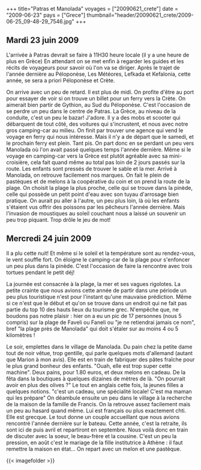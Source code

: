 +++
title="Patras et Manolada"
voyages = ["20090621_crete"]
date = "2009-06-23"
pays = ["Grece"]
thumbnail="header/20090621_crete/2009-06-25_09-48-29_7546.jpg"
+++

## Mardi 23 juin 2009

L'arrivée à Patras devrait se faire à 11H30 heure locale (il y a une heure de plus en Grèce)
En attendant on se met enfin à regarder les guides et les récits de voyageurs pour savoir où l'on va se diriger. Après le trajet de l'année dernière au Péloponèse, Les Météores, Lefkada et Kefalonia, cette année, se sera a priori Péloponèse et Crète.

On arrive avec un peu de retard. Il est plus de midi. On profite d'être au port pour essayer de voir si on trouve un billet pour un ferry vers la Crète. On aimerait bien partir de Gythion, au Sud du Péloponèse. C'est l'occasion de se perdre un peu dans le centre de Patras.
La Grèce, au niveau de la conduite, c'est un peu le bazar! J'adore. Il y a des mobs et scooter qui débarquent de tout côté, des voitures qui s'incrustent, et nous avec notre gros camping-car au milieu. On finit par trouver une agence qui vend le voyage en ferry qui nous intéresse. Mais il n'y a de départ que le samedi, et le prochain ferry est plein. Tant pis. On part donc en se perdant un peu vers Manolada où l'on avait passé quelques temps l'année dernière. Même si le voyage en camping-car vers la Grèce est plutôt agréable avec sa mini-croisière, cela fait quand même au total pas loin de 2 jours passés sur la route. Les enfants sont pressés de trouver le sable et la mer. Arrivé à Manolada, on retrouve facilement nos marques. On fait le plein de pastèques et de melons à la coopérative du coin et on prend la route de la plage. On choisit la plage la plus proche, celle qui se trouve dans la pinède, celle qui possède un petit point d'eau avec son tuyau d'arrosage bien pratique. On aurait pu aller à l'autre, un peu plus loin, là où les enfants s'étaient vus offrir des poissons par les pêcheurs l'année dernière. Mais l'invasion de moustiques au soleil couchant nous a laissé un souvenir un peu trop piquant. Trop drôle le jeu de mot!

## Mercredi 24 juin 2009

Il a plu cette nuit! Et même si le soleil et la température sont au rendez-vous, le vent  souffle fort. On éloigne le camping-car de la plage pour s'enfoncer un peu plus dans la pinède. C'est l'occasion de faire la rencontre avec trois tortues pendant le petit déj!

La journée est consacrée à la plage, la mer et ses vagues rigolotes. La petite crainte que nous avions cette année de partir dans une période un peu plus touristique n'est pour l'instant qu'une mauvaise prédiction. Même si ce n'est que le début et qu'on se trouve dans un endroit qui ne fait pas partie du top 10 des hauts lieux du tourisme grec. N'empêche que, ne boudons pas notre plaisir : hier on a eu un pic de 17 personnes (nous 5 compris) sur la plage de Faveli ou Faneli ou "je ne retiendrai jamais ce nom", bref "la plage près de Manolada" qui doit s'étaler sur au moins 4 ou 5 kilomètres !

Le soir, emplettes dans le village de Manolada.
Du pain chez la petite dame tout de noir vêtue, trop gentille, qui parle quelques mots d'allemand (autant que Marion à mon avis). Elle est en train de fabriquer des pâtes fraîche pour le plus grand bonheur des enfants. "Ouah, elle est trop super cette machine". Deux pains, pour 1.80 euros, et deux melons en cadeau.
De la fêta dans la boutiques à quelques dizaines de mètres de là. "On pourrait avoir en plus des olives ?" Le tout en anglais cette fois, la jeunes filles a quelques notions. "c'est un cadeau, une spécialité locale! C'est ma maman qui les prépare"
On déambule ensuite un peu dans le village à la recherche de la maison de la famille de Francis. On la retrouve assez facilement mais un peu au hasard quand même.
Lui est français ou plus exactement chti. Elle est grecque. Le tout donne un couple accueillant que nous avions rencontré l'année dernière sur le bateau. Cette année, c'est la retraite, ils sont ici de puis avril et repartiront en septembre. Nous voilà donc en train de discuter avec la soeur, le beau-frère et la cousine. C'est un peu la pression, en août c'est le mariage de la fille institutrice à Athène : il faut remettre la maison en état... On repart avec un melon et une pastèque.

{{< imagefolder  >}}

